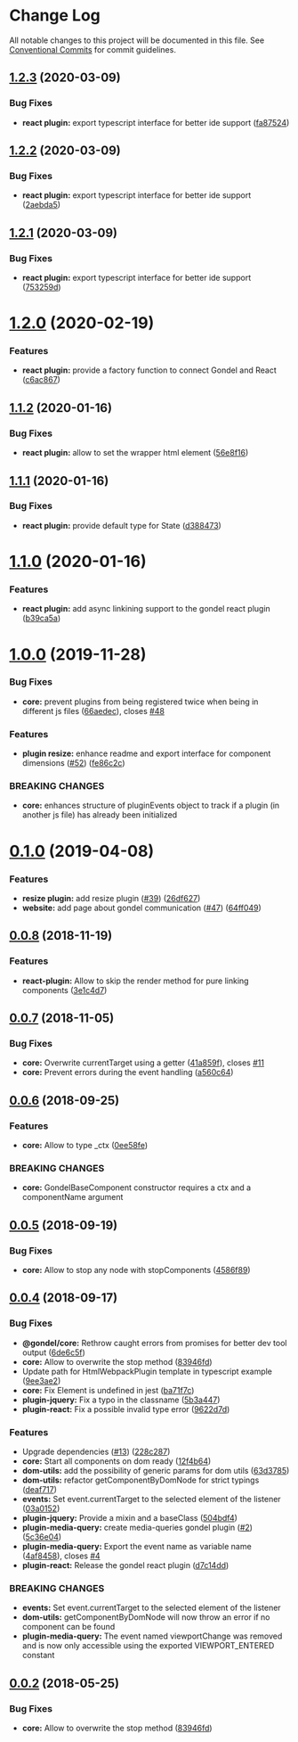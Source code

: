 # Change Log

All notable changes to this project will be documented in this file.
See [Conventional Commits](https://conventionalcommits.org) for commit guidelines.

## [1.2.3](https://github.com/namics/gondel/compare/v1.2.2...v1.2.3) (2020-03-09)


### Bug Fixes

* **react plugin:** export typescript interface for better ide support ([fa87524](https://github.com/namics/gondel/commit/fa875240eb64d76bdcbb3427d27b10f4323ffc31))





## [1.2.2](https://github.com/namics/gondel/compare/v1.2.1...v1.2.2) (2020-03-09)


### Bug Fixes

* **react plugin:** export typescript interface for better ide support ([2aebda5](https://github.com/namics/gondel/commit/2aebda56160bbd5d831c9ca5137731d1ec2d035b))





## [1.2.1](https://github.com/namics/gondel/compare/v1.2.0...v1.2.1) (2020-03-09)


### Bug Fixes

* **react plugin:** export typescript interface for better ide support ([753259d](https://github.com/namics/gondel/commit/753259d45dbdf99c966bab937156db3a9ffae43d))





# [1.2.0](https://github.com/namics/gondel/compare/v1.1.2...v1.2.0) (2020-02-19)


### Features

* **react plugin:** provide a factory function to connect Gondel and React ([c6ac867](https://github.com/namics/gondel/commit/c6ac867ad9841f09d90dda18a9fbb77fb83f6dce))





## [1.1.2](https://github.com/namics/gondel/compare/v1.1.1...v1.1.2) (2020-01-16)


### Bug Fixes

* **react plugin:** allow to set the wrapper html element ([56e8f16](https://github.com/namics/gondel/commit/56e8f16))





## [1.1.1](https://github.com/namics/gondel/compare/v1.1.0...v1.1.1) (2020-01-16)


### Bug Fixes

* **react plugin:** provide default type for State ([d388473](https://github.com/namics/gondel/commit/d388473))





# [1.1.0](https://github.com/namics/gondel/compare/v1.0.0...v1.1.0) (2020-01-16)


### Features

* **react plugin:** add async linkining support to the gondel react plugin ([b39ca5a](https://github.com/namics/gondel/commit/b39ca5a))





# [1.0.0](https://github.com/namics/gondel/compare/v0.1.0...v1.0.0) (2019-11-28)


### Bug Fixes

* **core:** prevent plugins from being registered twice when being in different js files ([66aedec](https://github.com/namics/gondel/commit/66aedec)), closes [#48](https://github.com/namics/gondel/issues/48)


### Features

* **plugin resize:** enhance readme and export interface for component dimensions ([#52](https://github.com/namics/gondel/issues/52)) ([fe86c2c](https://github.com/namics/gondel/commit/fe86c2c))


### BREAKING CHANGES

* **core:** enhances structure of pluginEvents object to track if a plugin (in another js file) has already been initialized





# [0.1.0](https://github.com/namics/gondel/compare/v0.0.8...v0.1.0) (2019-04-08)


### Features

* **resize plugin:** add resize plugin ([#39](https://github.com/namics/gondel/issues/39)) ([26df627](https://github.com/namics/gondel/commit/26df627))
* **website:** add page about gondel communication ([#47](https://github.com/namics/gondel/issues/47)) ([64ff049](https://github.com/namics/gondel/commit/64ff049))





## [0.0.8](https://github.com/namics/gondel/compare/v0.0.7...v0.0.8) (2018-11-19)


### Features

* **react-plugin:** Allow to skip the render method for pure linking components ([3e1c4d7](https://github.com/namics/gondel/commit/3e1c4d7))





## [0.0.7](https://github.com/namics/gondel/compare/v0.0.6...v0.0.7) (2018-11-05)


### Bug Fixes

* **core:** Overwrite currentTarget using a getter ([41a859f](https://github.com/namics/gondel/commit/41a859f)), closes [#11](https://github.com/namics/gondel/issues/11)
* **core:** Prevent errors during the event handling ([a560c64](https://github.com/namics/gondel/commit/a560c64))





<a name="0.0.6"></a>
## [0.0.6](https://github.com/namics/gondel/compare/v0.0.5...v0.0.6) (2018-09-25)


### Features

* **core:** Allow to type _ctx ([0ee58fe](https://github.com/namics/gondel/commit/0ee58fe))


### BREAKING CHANGES

* **core:** GondelBaseComponent constructor requires a ctx and a componentName argument





<a name="0.0.5"></a>
## [0.0.5](https://github.com/namics/gondel/compare/v0.0.4...v0.0.5) (2018-09-19)


### Bug Fixes

* **core:** Allow to stop any node with stopComponents ([4586f89](https://github.com/namics/gondel/commit/4586f89))





<a name="0.0.4"></a>
## [0.0.4](https://github.com/namics/gondel/compare/v0.0.1...v0.0.4) (2018-09-17)


### Bug Fixes

* **@gondel/core:** Rethrow caught errors from promises for better dev tool output ([6de6c5f](https://github.com/namics/gondel/commit/6de6c5f))
* **core:** Allow to overwrite the stop method ([83946fd](https://github.com/namics/gondel/commit/83946fd))
* Update path for HtmlWebpackPlugin template in typescript example ([9ee3ae2](https://github.com/namics/gondel/commit/9ee3ae2))
* **core:** Fix Element is undefined in jest ([ba71f7c](https://github.com/namics/gondel/commit/ba71f7c))
* **plugin-jquery:** Fix a typo in the classname ([5b3a447](https://github.com/namics/gondel/commit/5b3a447))
* **plugin-react:** Fix a possible invalid type error ([9622d7d](https://github.com/namics/gondel/commit/9622d7d))


### Features

* Upgrade dependencies ([#13](https://github.com/namics/gondel/issues/13)) ([228c287](https://github.com/namics/gondel/commit/228c287))
* **core:** Start all components on dom ready ([12f4b64](https://github.com/namics/gondel/commit/12f4b64))
* **dom-utils:** add the possibility of generic params for dom utils ([63d3785](https://github.com/namics/gondel/commit/63d3785))
* **dom-utils:** refactor getComponentByDomNode for strict typings ([deaf717](https://github.com/namics/gondel/commit/deaf717))
* **events:** Set event.currentTarget to the selected element of the listener ([03a0152](https://github.com/namics/gondel/commit/03a0152))
* **plugin-jquery:** Provide a mixin and a baseClass ([504bdf4](https://github.com/namics/gondel/commit/504bdf4))
* **plugin-media-query:** create media-queries gondel plugin ([#2](https://github.com/namics/gondel/issues/2)) ([5c36e04](https://github.com/namics/gondel/commit/5c36e04))
* **plugin-media-query:** Export the event name as variable name ([4af8458](https://github.com/namics/gondel/commit/4af8458)), closes [#4](https://github.com/namics/gondel/issues/4)
* **plugin-react:** Release the gondel react plugin ([d7c14dd](https://github.com/namics/gondel/commit/d7c14dd))


### BREAKING CHANGES

* **events:** Set event.currentTarget to the selected element of the listener
* **dom-utils:** getComponentByDomNode will now throw an error if no component can be found
* **plugin-media-query:** The event named viewportChange was removed and is now only accessible using the
exported VIEWPORT_ENTERED constant





<a name="0.0.2"></a>
## [0.0.2](https://github.com/namics/gondel/compare/v0.0.1...v0.0.2) (2018-05-25)


### Bug Fixes

* **core:** Allow to overwrite the stop method ([83946fd](https://github.com/namics/gondel/commit/83946fd))
